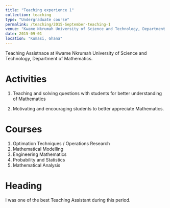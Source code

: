 ```yaml
---
title: "Teaching experience 1"
collection: teaching
type: "Undergraduate course"
permalink: /teaching/2015-September-teaching-1
venue: "Kwame Nkrumah University of Science and Technology, Department of Mathematics"
date: 2015-09-01
location: "Kumasi, Ghana"
---
```


Teaching Assistnace at Kwame Nkrumah University of Science and Technology, Department of Mathematics.

Activities
======
1. Teaching and solving questions with students for better understanding of
Mathematics

2. Motivating and encouraging students to better appreciate Mathematics.

Courses
======
1. Optimation Techniques / Operations Research
2. Mathematical Modelling
3. Engineering Mathematics
4. Probability and Statistics
5. Mathematical Analysis

Heading 
======
I was one of the best Teaching Assistant during this period.

